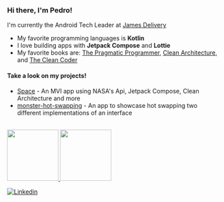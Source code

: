 ### Hi there, I'm Pedro!

I'm currently the Android Tech Leader at [James Delivery](https://jamesdelivery.com.br)

- My favorite programming languages is **Kotlin**
- I love building apps with **Jetpack Compose** and **Lottie**
- My favorite books are: [The Pragmatic Programmer](https://www.goodreads.com/book/show/4099.The_Pragmatic_Programmer), [Clean Architecture]( https://www.goodreads.com/book/show/18043011-clean-architecture), and [The Clean Coder](https://www.goodreads.com/book/show/10284614-the-clean-coder)

#### Take a look on my projects!
- [Space](https://github.com/PedroKcz/space) - An MVI app using NASA's Api, Jetpack Compose, Clean Architecture and more
- [monster-hot-swapping](https://github.com/PedroKcz/monster-hot-swapping) - An app to showcase hot swapping two different implementations of an interface

<div><br>
 <a href="https://github.com/PedroKcz">
 <img height="120em" src="https://github-readme-stats.vercel.app/api?username=PedroKcz&show_icons=true&theme=gotham&include_all_commits=true&count_private=true"/>
 <img height="120em" src="https://github-readme-stats.vercel.app/api/top-langs/?username=PedroKcz&layout=compact&langs_count=2&theme=gotham"/>
</div>  


[![Linkedin](https://img.shields.io/badge/-LinkedIn-blue?style=flat&logo=Linkedin&logoColor=white)](https://www.linkedin.com/in/pedro-marcos-derkacz-7322b5113/)

  
